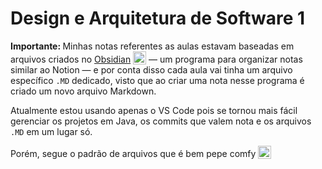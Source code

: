 # Design e Arquitetura de Software 1

<p float="left">
  <strong>Importante: </strong>Minhas notas referentes as aulas estavam baseadas em arquivos criados no <a href="https://obsidian.md/">Obsidian</a>
  <img src="https://upload.wikimedia.org/wikipedia/commons/1/10/2023_Obsidian_logo.svg" width="21" title="obsidian_logo" style="vertical-align: text-bottom;" /> — um programa para organizar notas similar ao Notion — e por conta disso cada aula vai tinha um arquivo específico <code>.MD</code> dedicado, visto que ao criar uma nota nesse programa é criado um novo arquivo Markdown.
</p>

Atualmente estou usando apenas o VS Code pois se tornou mais fácil gerenciar os projetos em Java, os commits que valem nota e os arquivos ```.MD``` em um lugar só. 

<p float="left">
  Porém, segue o padrão de arquivos que é bem pepe comfy 
  <img src="https://i.imgur.com/tmWRanf.png" width="21" title="pepe_comfy" style="vertical-align: text-bottom;"/>
</p>




